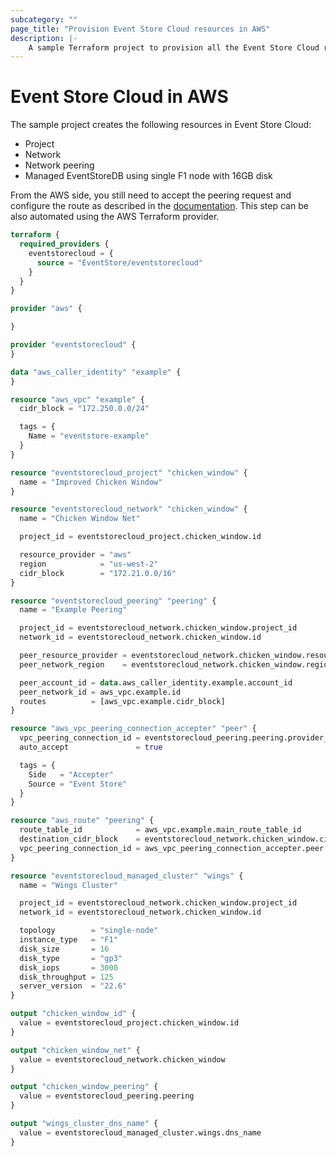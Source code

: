 ```yaml
---
subcategory: ""
page_title: "Provision Event Store Cloud resources in AWS"
description: |-
    A sample Terraform project to provision all the Event Store Cloud resources in AWS.
---
```


# Event Store Cloud in AWS

The sample project creates the following resources in Event Store Cloud:
- Project
- Network
- Network peering
- Managed EventStoreDB using single F1 node with 16GB disk

From the AWS side, you still need to accept the peering request and configure the route as described in the [documentation](https://developers.eventstore.com/cloud/provision/aws/#network-peering).
This step can be also automated using the AWS Terraform provider.

```terraform
terraform {
  required_providers {
    eventstorecloud = {
      source = "EventStore/eventstorecloud"
    }
  }
}

provider "aws" {

}

provider "eventstorecloud" {
}

data "aws_caller_identity" "example" {
}

resource "aws_vpc" "example" {
  cidr_block = "172.250.0.0/24"

  tags = {
    Name = "eventstore-example"
  }
}

resource "eventstorecloud_project" "chicken_window" {
  name = "Improved Chicken Window"
}

resource "eventstorecloud_network" "chicken_window" {
  name = "Chicken Window Net"

  project_id = eventstorecloud_project.chicken_window.id

  resource_provider = "aws"
  region            = "us-west-2"
  cidr_block        = "172.21.0.0/16"
}

resource "eventstorecloud_peering" "peering" {
  name = "Example Peering"

  project_id = eventstorecloud_network.chicken_window.project_id
  network_id = eventstorecloud_network.chicken_window.id

  peer_resource_provider = eventstorecloud_network.chicken_window.resource_provider
  peer_network_region    = eventstorecloud_network.chicken_window.region

  peer_account_id = data.aws_caller_identity.example.account_id
  peer_network_id = aws_vpc.example.id
  routes          = [aws_vpc.example.cidr_block]
}

resource "aws_vpc_peering_connection_accepter" "peer" {
  vpc_peering_connection_id = eventstorecloud_peering.peering.provider_metadata.aws_peering_link_id
  auto_accept               = true

  tags = {
    Side   = "Accepter"
    Source = "Event Store"
  }
}

resource "aws_route" "peering" {
  route_table_id            = aws_vpc.example.main_route_table_id
  destination_cidr_block    = eventstorecloud_network.chicken_window.cidr_block
  vpc_peering_connection_id = aws_vpc_peering_connection_accepter.peer.id
}

resource "eventstorecloud_managed_cluster" "wings" {
  name = "Wings Cluster"

  project_id = eventstorecloud_network.chicken_window.project_id
  network_id = eventstorecloud_network.chicken_window.id

  topology        = "single-node"
  instance_type   = "F1"
  disk_size       = 16
  disk_type       = "gp3"
  disk_iops       = 3000
  disk_throughput = 125
  server_version  = "22.6"
}

output "chicken_window_id" {
  value = eventstorecloud_project.chicken_window.id
}

output "chicken_window_net" {
  value = eventstorecloud_network.chicken_window
}

output "chicken_window_peering" {
  value = eventstorecloud_peering.peering
}

output "wings_cluster_dns_name" {
  value = eventstorecloud_managed_cluster.wings.dns_name
}
```
